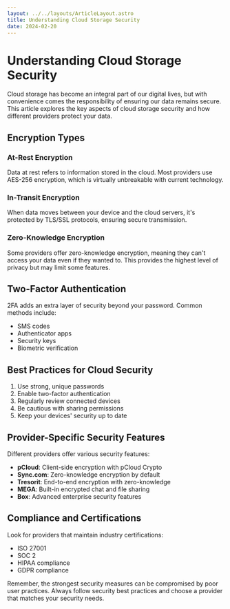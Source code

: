 ```yaml
---
layout: ../../layouts/ArticleLayout.astro
title: Understanding Cloud Storage Security
date: 2024-02-20
---
```


# Understanding Cloud Storage Security

Cloud storage has become an integral part of our digital lives, but with convenience comes the responsibility of ensuring our data remains secure. This article explores the key aspects of cloud storage security and how different providers protect your data.

## Encryption Types

### At-Rest Encryption
Data at rest refers to information stored in the cloud. Most providers use AES-256 encryption, which is virtually unbreakable with current technology.

### In-Transit Encryption
When data moves between your device and the cloud servers, it's protected by TLS/SSL protocols, ensuring secure transmission.

### Zero-Knowledge Encryption
Some providers offer zero-knowledge encryption, meaning they can't access your data even if they wanted to. This provides the highest level of privacy but may limit some features.

## Two-Factor Authentication

2FA adds an extra layer of security beyond your password. Common methods include:
- SMS codes
- Authenticator apps
- Security keys
- Biometric verification

## Best Practices for Cloud Security

1. Use strong, unique passwords
2. Enable two-factor authentication
3. Regularly review connected devices
4. Be cautious with sharing permissions
5. Keep your devices' security up to date

## Provider-Specific Security Features

Different providers offer various security features:

- **pCloud**: Client-side encryption with pCloud Crypto
- **Sync.com**: Zero-knowledge encryption by default
- **Tresorit**: End-to-end encryption with zero-knowledge
- **MEGA**: Built-in encrypted chat and file sharing
- **Box**: Advanced enterprise security features

## Compliance and Certifications

Look for providers that maintain industry certifications:
- ISO 27001
- SOC 2
- HIPAA compliance
- GDPR compliance

Remember, the strongest security measures can be compromised by poor user practices. Always follow security best practices and choose a provider that matches your security needs.
